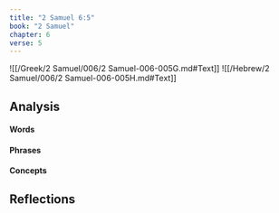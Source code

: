```yaml
---
title: "2 Samuel 6:5"
book: "2 Samuel"
chapter: 6
verse: 5
---
```

![[/Greek/2 Samuel/006/2 Samuel-006-005G.md#Text]]
![[/Hebrew/2 Samuel/006/2 Samuel-006-005H.md#Text]]

## Analysis

#### Words

#### Phrases

#### Concepts

## Reflections
